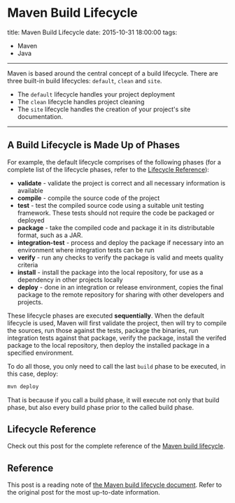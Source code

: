 # Maven Build Lifecycle

title: Maven Build Lifecycle
date: 2015-10-31 18:00:00
tags:
- Maven
- Java

---

Maven is based around the central concept of a build lifecycle. There are three built-in build lifecycles: `default`, `clean` and `site`.

- The `default` lifecycle handles your project deployment
- The `clean` lifecycle handles project cleaning
- The `site` lifecycle handles the creation of your project's site documentation.

<!-- more -->

----------

## A Build Lifecycle is Made Up of Phases
For example, the default lifecycle comprises of the following phases (for a complete list of the lifecycle phases, refer to the [Lifecycle Reference](https://maven.apache.org/guides/introduction/introduction-to-the-lifecycle.html#Lifecycle_Reference)):

- **validate** - validate the project is correct and all necessary information is available
- **compile** - compile the source code of the project
- **test** - test the compiled source code using a suitable unit testing framework. These tests should not require the code be packaged or deployed
- **package** - take the compiled code and package it in its distributable format, such as a JAR.
- **integration-test** - process and deploy the package if necessary into an environment where integration tests can be run
- **verify** - run any checks to verify the package is valid and meets quality criteria
- **install** - install the package into the local repository, for use as a dependency in other projects locally
- **deploy** - done in an integration or release environment, copies the final package to the remote repository for sharing with other developers and projects.

These lifecycle phases are executed **sequentially**. When the default lifecycle is used, Maven will first validate the project, then will try to compile the sources, run those against the tests, package the binaries, run integration tests against that package, verify the package, install the verifed package to the local repository, then deploy the installed package in a specified environment.

To do all those, you only need to call the last `build` phase to be executed, in this case, deploy:
``` bash
mvn deploy
```
That is because if you call a build phase, it will execute not only that build phase, but also every build phase prior to the called build phase.

## Lifecycle Reference
Check out this post for the complete reference of the [Maven build lifecycle](https://maven.apache.org/guides/introduction/introduction-to-the-lifecycle.html#Lifecycle_Reference).

## Reference
This post is a reading note of [the Maven build lifecycle document](https://maven.apache.org/guides/introduction/introduction-to-the-lifecycle.html#Lifecycle_Reference). Refer to the original post for the most up-to-date information.
